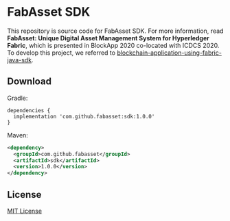 # FabAsset SDK

This repository is source code for FabAsset SDK. For more information, read **FabAsset: Unique Digital Asset Management System for Hyperledger Fabric**, which is presented in BlockApp 2020 co-located with ICDCS 2020.
To develop this project, we referred to [blockchain-application-using-fabric-java-sdk](https://github.com/IBM/blockchain-application-using-fabric-java-sdk).

## Download

Gradle:
```
dependencies {
  implementation 'com.github.fabasset:sdk:1.0.0'
}
```

Maven:
```xml
<dependency>
  <groupId>com.github.fabasset</groupId>
  <artifactId>sdk</artifactId>
  <version>1.0.0</version>
</dependency>
```

## License

[MIT License](LICENSE)